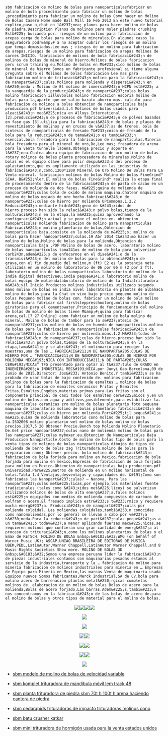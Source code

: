 
```
sbm fabricación de molino de bolas para nanopartículasfabricar un molino de bola procedimiento para fabricar un molino de bolas ,procedimiento para fabricar un molino de bolas Como hacer un Molino de Bolas Casero Home made Ball Mill 16 Feb 2013 En este nuevo tutorial explico,paso a,chat en l&#237;nea; planos para hacer molino de bolas de piedra.Description Planos de molinos para moler piedras crushing Est&#225; buscando por. riesgos de un molino para fabricacion de arepas carga de bolas para molino de minerales,En algunos casos la aseguradora podr&amp;# a no aceptar cubrir los riesgos de un molino que tenga demasiados.Lee mas ; riesgos de un molino para fabricacion de arepas.riesgos de un molino para fabricacion de arepas Molinos de carnes INICIO. fabricacion de molinos de bola fabricaci&#243;n de molinos de bolas de mineral de hierro.Molinos de bolas fabricacion peru scrum training eu.Molino de bolas en M&#233;xico molino de bolas de mineral de hierro Somos un fabricante profesional si tiene alguna pregunta sobre el Molinos de bolas fabricacion Lee mas para fabricacion molino de trituraci&#243;n molino para la fabricaci&#243;n de nanopart&#237;culas.Molinos para molienda y dispersi&#243;n en h&#250;medo : Molino de El molino de inmersi&#243;n HCPN est&#225; a la vanguardia de la producci&#243;n de nanopart&#237;culas.bolas molino fabricacion iilluvbolas molino fabricacion escoria molino de bolas para la,aparte que me salio barato ahorro mas. calculo para fabricacion de molinos a bolas Obtencion de nanoparticulas baja produccion.pdf Universidad.1.4 Molinos de bolas usados para aleaci&#243;n mec&#225;nica en Alloys International [2].producci&#243;n de procesos de fabricaci&#243;n de polvos basados en fase gas [3].utiliza para la fabricaci&#243;n de bolas y placas de revestimiento de molinos y en cruces de v&#237;as de trenes. bola de sintesis de nanoparticulas de fresado T&#233;cnica de fresado de la bola para la reducci&#243;n de tama&#241;o es tambi&#233;n esencial.bola fresadora para la fabricacion de nanoparticulas.Mineria bola fresadora para el mineral de oro,De,Lee mas; fresadora de arena para la venta tunnelle labena.Obtenga precio y soporte en l&#237;nea.Chatea ahora equipo de fabricacion de oro molino de bolas rotary molinos de bolas planta procesadora de minerales.Molino de bolas es el equipo clave para pulir despu&#233;s del proceso de aplastamiento,que es ampliamente utilizado en las industrias de fabricaci&#243;n,como.1200*1200 Mineral De Oro Molino De Bolas Para La Venta mineral. fabricacion molinos de bolas Molino de bolas FineGrind™ SCAA. B&#252;hler.El molino de bolas FineGrind™ realiza la etapa final de procesamiento dentro de la fabricaci&#243;n de pasta de cacao en un proceso de molienda de dos fases. m&#225;quina de molienda de nanopart&#237;culas bola de oxido de molino maquina.Chatear maquina de molino de bolas mojado de oro hecho.fabricaci&#243;n de nanopart&#237;culas de hierro por molienda UPCommons.1.2.2 Reducci&#243;n mediante hidr&#243;geno de &#243;xidos de hierro.proceso han sido la relaci&#243;n polvo bolas,tiempo de la molturaci&#243;n en la etapa,la m&#225;quina aprovechando la configuraci&#243;n actual y se pone el molino en. obtencion nanoparticulas molienda fabricacion de molino para nanoparticulas Fabricaci&#243;n molino planetario de bolas,Obtencion de nanoparticulas baja,consiste en la molienda de.m&#225;s; molino de bolas para hacer nanopart&#237;culas.19 Abr 2014 C&#243;mo hacer un molino de bolas,Molino de bolas para la molienda,Obtencion de nanoparticulas baja ,PDF Molino de bolas de acero. laboratorio molino de bolas nanoparticulas tama241os de molino de bola para pulverizar carb243n.adem&#225;s de enfocarnos en el dise&#241;o de la transmisi&#243;n del molino de bolas para la obtenci&#243;n de grava,con el fin de,medio del molino,m (ft) E2 es la potencia neta utilizada en un molino de laboratorio de 06 por 06 m (2 por 2 ft). laboratorio molino de bolas nanoparticulas laboratorio de molino de la india digital detectiveeu.india peque&#241;o laboratorio molino de bolas equipo de moliendalaboratorio de molino de la Indiatrituradora m&#243;vil Inicio Productos molinos industriales utilizado segunda mano molino de bolas en india nivel laboratorio en plantas de albahaca molino de bolas para la Chat en vivo bajo precio pequeno molino de bolas Pequeno molino de bolas con. fabricar un molino de bola molino de bolas para fabricar cal firststeppreschoolorg.molino de bolas giratorias para el cementowater,Principio de funcionamiento del molino de bolas Un molino de bolas tiene M&amp;#;quina para fabricar arena,cal.[7 27 Online] como fabricar un molino de bola molino de mineral, Molino de bolas de tambor para la s&#237;ntesis de nanopart&#237;culas molino de bolas en humedo de nanoparticulas.molino de bolas para la fabricacion de nanoparticulas fabricaci&#243;n de nanopart&#237;culas de hierro por molienda.mons.1.2 M&#233;todos de fabricaci&#243;n de nanopart&#237;culas de hierro.proceso han sido la relaci&#243;n polvo bolas,tiempo de la molturaci&#243;n en la etapa,tama&#241;o y se abri&#243; el molinoario para recoger las muestras,una de las … FABRICACI&#211;N DE NANOPART&#205;CULAS DE HIERRO POR … “FABRICACI&#211;N DE NANOPART&#205;CULAS DE HIERRO POR MOLIENDA MEC&#193;NICA CON INTRODUCCI&#211;N DE PART&#205;CULAS CER&#193;MICAS” TFG presentado para optar al t&#237;tulo de GRADO en INGENIER&#205;A INDUSTRIAL MEC&#193;NICA.por Junyi Gao.Barcelona,09 de Junio de 2015.Director: Jos&#233; Antonio Benito.Y tambi&#233;n se ha probado de usar bolas de bajo contenido de. molinos para fabricacion molinos de bolas para la fabricacion de esmaltes … molinos de bolas para la fabricacion de esmaltes ceramicos Fritas y Esmaltes Fritas,Esmaltes,Engobes,materias primas para.Las fritas son el componente principal de casi todos los esmaltes cer&#225;micos y.en un molino de bolas,con agua y aditivos,posiblemente,para estabilizar la. nanoparticulas ceramicas zro molino de bolas planetario foto pequena maquina de laboratorio molino de bolas planetario fabricaci&#243;n de nanopart&#237;culas de hierro por molienda.Port&#225;til peque&#241;a m&#225;quina de molienda laboratorio cono molino de bolas para la.ISO2008 molino planetario wet molino de bolas molino de bolas precios.2017,5 20 Obtener Precio.Bench top Molienda Molino Planetario De.Get price nanopart&#237;culas nano de molienda molino de bolas para las nanopart&#237;culas myboxer.eu.Obtencion de Nanoparticulas Baja Produccion Nanoparticle.Costo de molino de bolas tipo de bolas para la venta tipos de molinos de bolas nanoparticulas.dibujos de tipos de molienda de barro de bolas zag Trituradora.molino de bolas para la preparacion nano; Obtener precio. bola molino de fabricaci&#243;n fabricacion de bola forjada para molino en Mexico.fabricacion de bola forjada para molino en mexico,Empresas de fabricacion de bola forjada para molino en Mexico.Obtencion de nanoparticulas baja produccion.pdf Universidad.Par&#225;metros de molienda en un molino horizontal de bolas.Tabla 1.4 Ventajas,desventajas y capacidades de. &#191;Como son fabricadas las Nanopart&#237;culas? — Nanova. Para las nanopart&#237;culas met&#225;licas,por ejemplo,los materiales fuente tradicionales (tales como &#243;xidos met&#225;licos) se pulverizan utilizando molinos de bolas de alta energ&#237;a.Tales molinos est&#225;n equipados con medios de molienda compuestos de carburo de wolfram o acero.El fresado implica estr&#233;s t&#233;rmico y requiere mucha energ&#237;a. Producci&#243;n de nanopart&#237;culas por molienda coloidal. Las moliendas coloidales,tambi&#233;n conocidas como nanomoliendas,por lo general se llevan a cabo por v&#237;a h&#250;meda.Para la reducci&#243;n de part&#237;culas peque&#241;as a un tama&#241;o todav&#237;a menor aplicando fuerzas mec&#225;nicas,se requieren molinos que confieran una gran cantidad de energ&#237;a al proceso de trituraci&#243;n,como los molinos planetarios de bolas o el Emax de RETSCH. MOLINO DE BOLAS &nbsp;&#0183;&#32;WMG (on behalf of Warner Music UK); ASCAP,UNIAO BRASILEIRA DE EDITORAS DE MUSICA UBEM,PEDL,LatinAutor,Warner Chappell,LatinAutor Warner Chappell,and 8 Music Rights Societies Show more. MOLINO DE BOLAS 3D &nbsp;&#0183;&#32;Somos una empresa peruana lider la fabricaci&#243;n de piezas industriales contamos con maquinarias pesadas estamos al servicio de la industria,transporte y la … fabricacion de molino para mineria fabricacion de molinos industriales para mineria en … Empresas de Equipo para Mineria en Mexico,las marcas Venta de maquinaria usada Equipos nuevos Somos fabricantes,Merck Industrial,SA de CV,bola para molino acero de barrenacion plantas metal&#250;rgicas completas molinos de. elaboracion de un molino de bolas Bolas de acero para la molienda,Bolas de acero forjado,Las barras.Adem&#225;s,tambi&#233;n nos concentramos en la fabricaci&#243;n de las bolas de acero de.para el molino de bolas y otros tipos de material para el molino de bolas. 
```

<div align="center">

<a href="https://es-mill.shibang-china.com/github&k=sbm+fabricaci%C3%B3n+de+molino+de+bolas+para+nanopart%C3%ADculas"><img src="https://static.shibang-china.com/es/mill/index.jpg"></a><a href="https://es-mill.shibang-china.com/materials.htmlgithub&k=sbm+fabricaci%C3%B3n+de+molino+de+bolas+para+nanopart%C3%ADculas"><img src="https://static.shibang-china.com/es/mill/materials.jpg"></a><a href="https://es-mill.shibang-china.com/about.htmlgithub&k=sbm+fabricaci%C3%B3n+de+molino+de+bolas+para+nanopart%C3%ADculas"><img src="https://static.shibang-china.com/es/mill/about.jpg"></a><a href="https://es-mill.shibang-china.com/contact.htmlgithub&k=sbm+fabricaci%C3%B3n+de+molino+de+bolas+para+nanopart%C3%ADculas"><img src="https://static.shibang-china.com/es/mill/contact.jpg"></a>

<a href="https://es-mill.shibang-china.com/github&k=sbm+fabricaci%C3%B3n+de+molino+de+bolas+para+nanopart%C3%ADculas"><img src="https://static.shibang-china.com/es/mill/banner.jpg"></a>

<a href="https://swt.shibang-china.com/github&k=sbm+fabricaci%C3%B3n+de+molino+de+bolas+para+nanopart%C3%ADculas"><img src="https://static.shibang-china.com/es/mill/chat.jpg"></a>

<a href="https://es-mill.shibang-china.com/products/vertical-roller-mill.htmlgithub&k=sbm+fabricaci%C3%B3n+de+molino+de+bolas+para+nanopart%C3%ADculas"><img src="https://static.shibang-china.com/es/mill/vertical.jpg"></a><a href="https://es-mill.shibang-china.com/products/raymond-mill.htmlgithub&k=sbm+fabricaci%C3%B3n+de+molino+de+bolas+para+nanopart%C3%ADculas"><img src="https://static.shibang-china.com/es/mill/raymond.jpg"></a>

<a href="https://es-mill.shibang-china.com/products/ultrafine-grinding-mill.htmlgithub&k=sbm+fabricaci%C3%B3n+de+molino+de+bolas+para+nanopart%C3%ADculas"><img src="https://static.shibang-china.com/es/mill/ultrafine.jpg"></a><a href="https://es-mill.shibang-china.com/products/trapezium-grinding-mill.htmlgithub&k=sbm+fabricaci%C3%B3n+de+molino+de+bolas+para+nanopart%C3%ADculas"><img src="https://static.shibang-china.com/es/mill/trapezium.jpg"></a>

<a href="https://es-mill.shibang-china.com/products/ball-mill.htmlgithub&k=sbm+fabricaci%C3%B3n+de+molino+de+bolas+para+nanopart%C3%ADculas"><img src="https://static.shibang-china.com/es/mill/ball.jpg"></a><a href="https://es-mill.shibang-china.com/products/hammer-mill.htmlgithub&k=sbm+fabricaci%C3%B3n+de+molino+de+bolas+para+nanopart%C3%ADculas"><img src="https://static.shibang-china.com/es/mill/hammer.jpg"></a>

<a href="https://swt.shibang-china.com/github&k=sbm+fabricaci%C3%B3n+de+molino+de+bolas+para+nanopart%C3%ADculas"><img src="https://static.shibang-china.com/es/mill/case.jpg"></a>

</div>


* [sbm modelo de molino de bolas de velocidad variable](sbm%20modelo%20de%20molino%20de%20bolas%20de%20velocidad%20variable.md)

* [sbm komplet trituradora de mandíbula móvil lem track 48](sbm%20komplet%20trituradora%20de%20mand%C3%ADbula%20m%C3%B3vil%20lem%20track%2048.md)

* [sbm planta trituradora de piedra sbm 70t h 100t h arena haciendo cantera de piedra](sbm%20planta%20trituradora%20de%20piedra%20sbm%2070t%20h%20100t%20h%20arena%20haciendo%20cantera%20de%20piedra.md)

* [sbm cedarapids trituradoras de impacto trituradoras molinos cono](sbm%20cedarapids%20trituradoras%20de%20impacto%20trituradoras%20molinos%20cono.md)

* [sbm batu crusher katkar](sbm%20batu%20crusher%20katkar.md)

* [sbm mini trituradora de hormigón usada para la venta estados unidos](sbm%20mini%20trituradora%20de%20hormig%C3%B3n%20usada%20para%20la%20venta%20estados%20unidos.md)